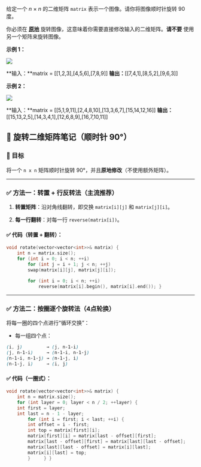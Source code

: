 给定一个 _n_ × _n_ 的二维矩阵 `matrix` 表示一个图像。请你将图像顺时针旋转 90 度。

你必须在 **[原地](https://baike.baidu.com/item/%E5%8E%9F%E5%9C%B0%E7%AE%97%E6%B3%95)** 旋转图像，这意味着你需要直接修改输入的二维矩阵。**请不要** 使用另一个矩阵来旋转图像。

**示例 1：**

![](https://assets.leetcode.com/uploads/2020/08/28/mat1.jpg)

**输入：**matrix = [[1,2,3],[4,5,6],[7,8,9]]
**输出：**[[7,4,1],[8,5,2],[9,6,3]]

**示例 2：**

![](https://assets.leetcode.com/uploads/2020/08/28/mat2.jpg)

**输入：**matrix = [[5,1,9,11],[2,4,8,10],[13,3,6,7],[15,14,12,16]]
**输出：**[[15,13,2,5],[14,3,4,1],[12,6,8,9],[16,7,10,11]]




## 📒 旋转二维矩阵笔记（顺时针 90°）

### 🎯 目标

将一个 `n x n` 矩阵顺时针旋转 90°，并且**原地修改**（不使用额外矩阵）。

---

### ✅ 方法一：**转置 + 行反转法**（主流推荐）

1. **转置矩阵**：沿对角线翻转，即交换 `matrix[i][j]` 和 `matrix[j][i]`。
    
2. **每一行翻转**：对每一行 `reverse(matrix[i])`。
    

#### ✅ 代码（转置 + 翻转）：

```cpp
void rotate(vector<vector<int>>& matrix) {     
	int n = matrix.size();     
	for (int i = 0; i < n; ++i)         
		for (int j = i + 1; j < n; ++j)             
		swap(matrix[i][j], matrix[j][i]);      
		
		for (int i = 0; i < n; ++i)         
			reverse(matrix[i].begin(), matrix[i].end()); }
```

---

### ✅ 方法二：**按圈逐个旋转法（4点轮换）**

将每一圈的四个点进行“循环交换”：

- 每一组四个点：
```css
(i, j)         → (j, n-1-i) 
(j, n-1-i)     → (n-1-i, n-1-j)
(n-1-i, n-1-j) → (n-1-j, i) 
(n-1-j, i)     → (i, j)
```

#### ✅ 代码（一圈式）：


```cpp
void rotate(vector<vector<int>>& matrix) {     
	int n = matrix.size();     
	for (int layer = 0; layer < n / 2; ++layer) {         
	int first = layer;         
	int last = n - 1 - layer;         
		for (int i = first; i < last; ++i) {             
		int offset = i - first;              
		int top = matrix[first][i];             
		matrix[first][i] = matrix[last - offset][first];             
		matrix[last - offset][first] = matrix[last][last - offset];            
		matrix[last][last - offset] = matrix[i][last];             
		matrix[i][last] = top;         
		}     } }
```